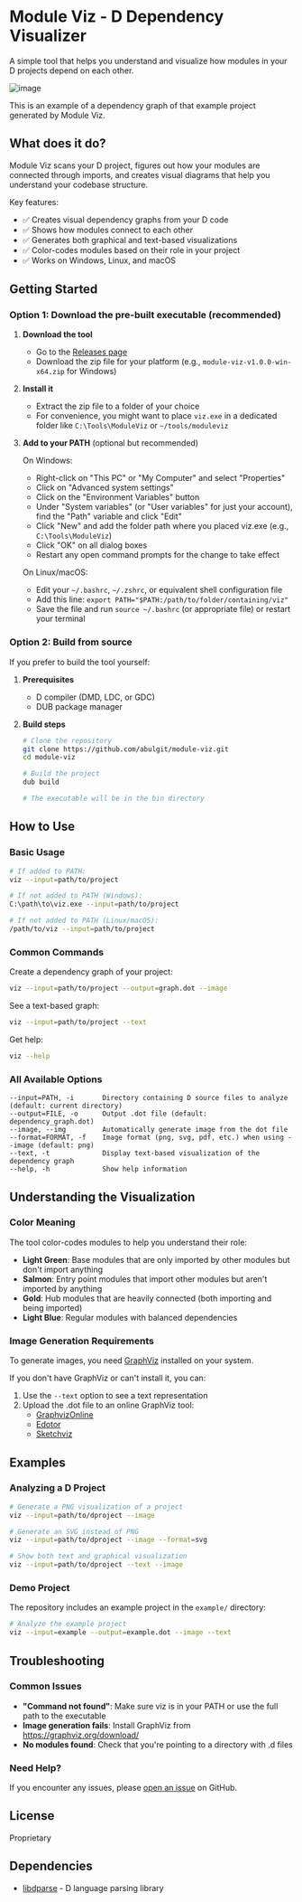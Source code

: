 # Module Viz - D Dependency Visualizer

A simple tool that helps you understand and visualize how modules in your D projects depend on each other.

![image](https://github.com/user-attachments/assets/2e6ab646-08eb-4ac3-877c-7cbfd56e8512)



This is an example of a dependency graph of that example project generated by Module Viz.

## What does it do?

Module Viz scans your D project, figures out how your modules are connected through imports, and creates visual diagrams that help you understand your codebase structure.

Key features:
- ✅ Creates visual dependency graphs from your D code
- ✅ Shows how modules connect to each other
- ✅ Generates both graphical and text-based visualizations
- ✅ Color-codes modules based on their role in your project
- ✅ Works on Windows, Linux, and macOS

## Getting Started

### Option 1: Download the pre-built executable (recommended)

1. **Download the tool**
   - Go to the [Releases page](https://github.com/abulgit/module-viz/releases)
   - Download the zip file for your platform (e.g., `module-viz-v1.0.0-win-x64.zip` for Windows)

2. **Install it**
   - Extract the zip file to a folder of your choice
   - For convenience, you might want to place `viz.exe` in a dedicated folder like `C:\Tools\ModuleViz` or `~/tools/moduleviz`

3. **Add to your PATH** (optional but recommended)

   On Windows:
   - Right-click on "This PC" or "My Computer" and select "Properties"
   - Click on "Advanced system settings"
   - Click on the "Environment Variables" button
   - Under "System variables" (or "User variables" for just your account), find the "Path" variable and click "Edit"
   - Click "New" and add the folder path where you placed viz.exe (e.g., `C:\Tools\ModuleViz`)
   - Click "OK" on all dialog boxes
   - Restart any open command prompts for the change to take effect

   On Linux/macOS:
   - Edit your `~/.bashrc`, `~/.zshrc`, or equivalent shell configuration file
   - Add this line: `export PATH="$PATH:/path/to/folder/containing/viz"`
   - Save the file and run `source ~/.bashrc` (or appropriate file) or restart your terminal

### Option 2: Build from source

If you prefer to build the tool yourself:

1. **Prerequisites**
   - D compiler (DMD, LDC, or GDC)
   - DUB package manager

2. **Build steps**
   ```bash
   # Clone the repository
   git clone https://github.com/abulgit/module-viz.git
   cd module-viz

   # Build the project
   dub build

   # The executable will be in the bin directory
   ```

## How to Use

### Basic Usage

```bash
# If added to PATH:
viz --input=path/to/project

# If not added to PATH (Windows):
C:\path\to\viz.exe --input=path/to/project

# If not added to PATH (Linux/macOS):
/path/to/viz --input=path/to/project
```

### Common Commands

Create a dependency graph of your project:
```bash
viz --input=path/to/project --output=graph.dot --image
```

See a text-based graph:
```bash
viz --input=path/to/project --text
```

Get help:
```bash
viz --help
```

### All Available Options

```
--input=PATH, -i       Directory containing D source files to analyze (default: current directory)
--output=FILE, -o      Output .dot file (default: dependency_graph.dot)
--image, --img         Automatically generate image from the dot file
--format=FORMAT, -f    Image format (png, svg, pdf, etc.) when using --image (default: png)
--text, -t             Display text-based visualization of the dependency graph
--help, -h             Show help information
```

## Understanding the Visualization

### Color Meaning

The tool color-codes modules to help you understand their role:

- **Light Green**: Base modules that are only imported by other modules but don't import anything
- **Salmon**: Entry point modules that import other modules but aren't imported by anything
- **Gold**: Hub modules that are heavily connected (both importing and being imported)
- **Light Blue**: Regular modules with balanced dependencies

### Image Generation Requirements

To generate images, you need [GraphViz](https://graphviz.org/download/) installed on your system.

If you don't have GraphViz or can't install it, you can:
1. Use the `--text` option to see a text representation
2. Upload the .dot file to an online GraphViz tool:
   - [GraphvizOnline](https://dreampuf.github.io/GraphvizOnline/)
   - [Edotor](https://edotor.net/)
   - [Sketchviz](https://sketchviz.com/)

## Examples

### Analyzing a D Project

```bash
# Generate a PNG visualization of a project
viz --input=path/to/dproject --image

# Generate an SVG instead of PNG
viz --input=path/to/dproject --image --format=svg

# Show both text and graphical visualization
viz --input=path/to/dproject --text --image
```

### Demo Project

The repository includes an example project in the `example/` directory:

```bash
# Analyze the example project
viz --input=example --output=example.dot --image --text
```

## Troubleshooting

### Common Issues

- **"Command not found"**: Make sure viz is in your PATH or use the full path to the executable
- **Image generation fails**: Install GraphViz from https://graphviz.org/download/
- **No modules found**: Check that you're pointing to a directory with .d files

### Need Help?

If you encounter any issues, please [open an issue](https://github.com/abulgit/module-viz/issues) on GitHub.

## License

Proprietary

## Dependencies

- [libdparse](https://github.com/dlang-community/libdparse) - D language parsing library
